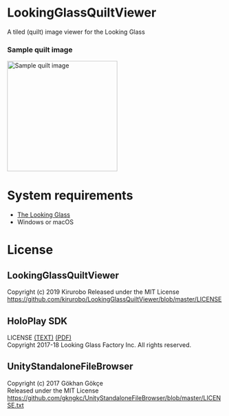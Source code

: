 # LookingGlassQuiltViewer
A tiled (quilt) image viewer for the Looking Glass

### Sample quilt image
<img src="https://github.com/kirurobo/LookingGlassQuiltViewer/blob/master/Assets/StreamingAssets/example01.png" width="256" alt="Sample quilt image">

# System requirements
- [The Looking Glass](https://lookingglassfactory.com/)
- Windows or macOS


# License

## LookingGlassQuiltViewer
Copyright (c) 2019 Kirurobo
Released under the MIT License  
https://github.com/kirurobo/LookingGlassQuiltViewer/blob/master/LICENSE


## HoloPlay SDK
LICENSE 
[(TEXT)](https://github.com/kirurobo/LookingGlassQuiltViewer/blob/master/Assets/HoloPlay/LICENSE.txt) 
[(PDF)](https://github.com/kirurobo/LookingGlassQuiltViewer/blob/master/Assets/HoloPlay/License.pdf)  
Copyright 2017-18 Looking Glass Factory Inc. All rights reserved.

## UnityStandaloneFileBrowser
Copyright (c) 2017 Gökhan Gökçe  
Released under the MIT License  
https://github.com/gkngkc/UnityStandaloneFileBrowser/blob/master/LICENSE.txt  
